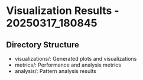 # Visualization Results - 20250317_180845

## Directory Structure
- visualizations/: Generated plots and visualizations
- metrics/: Performance and analysis metrics
- analysis/: Pattern analysis results
